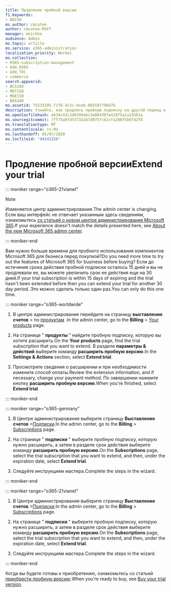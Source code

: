 ```yaml
---
title: Продление пробной версии
f1.keywords:
- NOCSH
ms.author: cmcatee
author: cmcatee-MSFT
manager: mnirkhe
audience: Admin
ms.topic: article
ms.service: o365-administration
localization_priority: Normal
ms.collection:
- M365-subscription-management
- Adm_O365
- Adm_TOC
- commerce
search.appverid:
- BCS160
- MET150
- MOE150
- BEA160
ms.assetid: 75533195-f1f6-4c2c-8ceb-0b5597790d7b
description: Узнайте, как продлить пробную подписку на другой период в 30 дней.
ms.openlocfilehash: e634c43c1d6399abc3a88438fe410f5a1a19361e
ms.sourcegitcommit: 7ff75a0f45371b247d975fc61cfa286f5b6f42f6
ms.translationtype: MT
ms.contentlocale: ru-RU
ms.lasthandoff: 05/07/2020
ms.locfileid: "44141256"
---
```

# <a name="extend-your-trial"></a><span data-ttu-id="68708-103">Продление пробной версии</span><span class="sxs-lookup"><span data-stu-id="68708-103">Extend your trial</span></span>

::: moniker range="o365-21vianet"

> [!NOTE]
> <span data-ttu-id="68708-104">Изменяется центр администрирования.</span><span class="sxs-lookup"><span data-stu-id="68708-104">The admin center is changing.</span></span> <span data-ttu-id="68708-105">Если ваш интерфейс не отвечает указанным здесь сведениям, ознакомьтесь [со статьей о новом центре администрирования Microsoft 365](https://docs.microsoft.com/microsoft-365/admin/microsoft-365-admin-center-preview?view=o365-21vianet).</span><span class="sxs-lookup"><span data-stu-id="68708-105">If your experience doesn't match the details presented here, see [About the new Microsoft 365 admin center](https://docs.microsoft.com/microsoft-365/admin/microsoft-365-admin-center-preview?view=o365-21vianet).</span></span>

::: moniker-end

<span data-ttu-id="68708-106">Вам нужно больше времени для пробного использования компонентов Microsoft 365 для бизнеса перед покупкой?</span><span class="sxs-lookup"><span data-stu-id="68708-106">Do you need more time to try out the features of Microsoft 365 for business before buying?</span></span> <span data-ttu-id="68708-107">Если до истечения срока действия пробной подписки осталось 15 дней и вы не продлевали ее, вы можете увеличить срок ее действия еще на 30 дней.</span><span class="sxs-lookup"><span data-stu-id="68708-107">If your trial subscription is within 15 days of expiring and the trial hasn't been extended before then you can extend your trial for another 30 day period.</span></span> <span data-ttu-id="68708-108">Это можно сделать только один раз.</span><span class="sxs-lookup"><span data-stu-id="68708-108">You can only do this one time.</span></span>

::: moniker range="o365-worldwide"

1. <span data-ttu-id="68708-109">В центре администрирования перейдите на страницу **выставление счетов** \> по <a href="https://go.microsoft.com/fwlink/p/?linkid=842054" target="_blank">продуктам</a> .</span><span class="sxs-lookup"><span data-stu-id="68708-109">In the admin center, go to the **Billing** \> <a href="https://go.microsoft.com/fwlink/p/?linkid=842054" target="_blank">Your products</a> page.</span></span>

2. <span data-ttu-id="68708-110">На странице " **продукты** " найдите пробную подписку, которую вы хотите расширить.</span><span class="sxs-lookup"><span data-stu-id="68708-110">On the **Your products** page, find the trial subscription that you want to extend.</span></span> <span data-ttu-id="68708-111">В разделе **параметры & действий** выберите команду **расширить пробную версию**.</span><span class="sxs-lookup"><span data-stu-id="68708-111">In the **Settings & Actions** section, select **Extend trial**.</span></span>

3. <span data-ttu-id="68708-112">Просмотрите сведения о расширении и при необходимости измените способ оплаты.</span><span class="sxs-lookup"><span data-stu-id="68708-112">Review the extension information, and if necessary, change your payment method.</span></span> <span data-ttu-id="68708-113">По завершении нажмите кнопку **расширить пробную версию**.</span><span class="sxs-lookup"><span data-stu-id="68708-113">When you're finished, select **Extend trial**.</span></span>

::: moniker-end

::: moniker range="o365-germany"

1. <span data-ttu-id="68708-114">В Центре администрирования выберите страницу **Выставление счетов** \><a href="https://go.microsoft.com/fwlink/p/?linkid=847745" target="_blank">Подписки</a>.</span><span class="sxs-lookup"><span data-stu-id="68708-114">In the admin center, go to the **Billing** \> <a href="https://go.microsoft.com/fwlink/p/?linkid=847745" target="_blank">Subscriptions</a> page.</span></span>

2. <span data-ttu-id="68708-115">На странице " **подписки** " выберите пробную подписку, которую нужно расширить, а затем в разделе срок действия выберите команду **расширить пробную версию**.</span><span class="sxs-lookup"><span data-stu-id="68708-115">On the **Subscriptions** page, select the trial subscription that you want to extend, and then, under the expiration date, select **Extend trial**.</span></span>

3. <span data-ttu-id="68708-116">Следуйте инструкциям мастера.</span><span class="sxs-lookup"><span data-stu-id="68708-116">Complete the steps in the wizard.</span></span>

::: moniker-end

::: moniker range="o365-21vianet"

1. <span data-ttu-id="68708-117">В Центре администрирования выберите страницу **Выставление счетов** \><a href="https://go.microsoft.com/fwlink/p/?linkid=850626" target="_blank">Подписки</a>.</span><span class="sxs-lookup"><span data-stu-id="68708-117">In the admin center, go to the **Billing** \> <a href="https://go.microsoft.com/fwlink/p/?linkid=850626" target="_blank">Subscriptions</a> page.</span></span>

2. <span data-ttu-id="68708-118">На странице " **подписки** " выберите пробную подписку, которую нужно расширить, а затем в разделе срок действия выберите команду **расширить пробную версию**.</span><span class="sxs-lookup"><span data-stu-id="68708-118">On the **Subscriptions** page, select the trial subscription that you want to extend, and then, under the expiration date, select **Extend trial**.</span></span>

3. <span data-ttu-id="68708-119">Следуйте инструкциям мастера.</span><span class="sxs-lookup"><span data-stu-id="68708-119">Complete the steps in the wizard.</span></span>

::: moniker-end

<span data-ttu-id="68708-120">Когда вы будете готовы к приобретению, ознакомьтесь со статьей [приобрести пробную версию](buy-a-subscription-from-your-free-trial.md).</span><span class="sxs-lookup"><span data-stu-id="68708-120">When you're ready to buy, see [Buy your trial version](buy-a-subscription-from-your-free-trial.md).</span></span>

